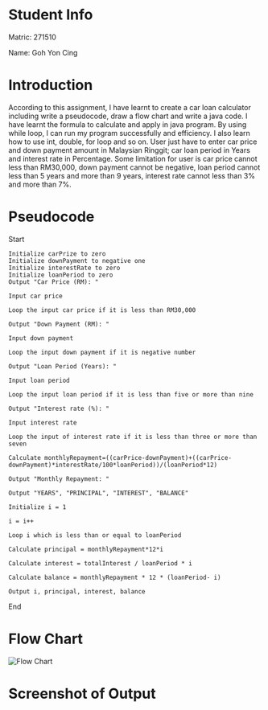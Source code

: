 # Student Info
Matric: 271510

Name: Goh Yon Cing

# Introduction
According to this assignment, I have learnt to create a car loan calculator including write a pseudocode, draw a flow chart and write a java code. I have learnt the formula to calculate and apply in java program. By using while loop, I can run my program successfully and efficiency. I also learn how to use int, double, for loop and so on. User just have to enter car price and down payment amount in Malaysian Ringgit; car loan period in Years and interest rate in Percentage. Some limitation for user is car price cannot less than RM30,000, down payment cannot be negative, loan period cannot less than 5 years and more than 9 years, interest rate cannot less than 3% and more than 7%. 

# Pseudocode
Start

    Initialize carPrize to zero
    Initialize downPayment to negative one
    Initialize interestRate to zero
    Initialize loanPeriod to zero
    Output "Car Price (RM): "
    
    Input car price
    
    Loop the input car price if it is less than RM30,000
    
    Output "Down Payment (RM): "
    
    Input down payment
    
    Loop the input down payment if it is negative number
    
    Output "Loan Period (Years): "
    
    Input loan period
    
    Loop the input loan period if it is less than five or more than nine
    
    Output "Interest rate (%): "
    
    Input interest rate
    
    Loop the input of interest rate if it is less than three or more than seven
    
    Calculate monthlyRepayment=((carPrice-downPayment)+((carPrice-downPayment)*interestRate/100*loanPeriod))/(loanPeriod*12)
    
    Output "Monthly Repayment: "
    
    Output "YEARS", "PRINCIPAL", "INTEREST", "BALANCE"
    
    Initialize i = 1
    
    i = i++
    
    Loop i which is less than or equal to loanPeriod
    
    Calculate principal = monthlyRepayment*12*i
    
    Calculate interest = totalInterest / loanPeriod * i
    
    Calculate balance = monthlyRepayment * 12 * (loanPeriod- i)
    
    Output i, principal, interest, balance  
    
End


# Flow Chart
![Flow Chart](https://user-images.githubusercontent.com/55395418/68527462-3b7c6180-0322-11ea-91ad-c6dd7c038769.png)

# Screenshot of Output
